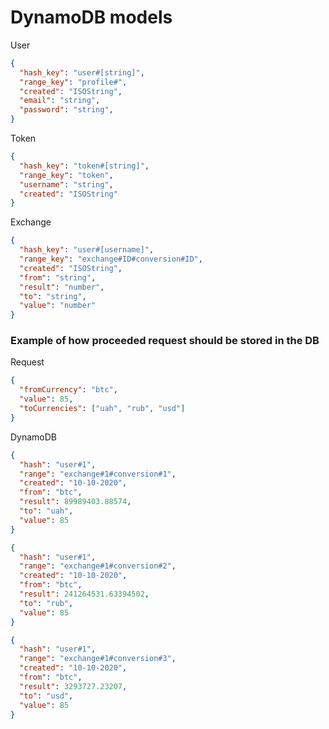 # DynamoDB models

User

```json
{
  "hash_key": "user#[string]",
  "range_key": "profile#",
  "created": "ISOString",
  "email": "string",
  "password": "string",
}
```

Token

```json
{
  "hash_key": "token#[string]",
  "range_key": "token",
  "username": "string",
  "created": "ISOString"
}
```

Exchange

```json
{
  "hash_key": "user#[username]",
  "range_key": "exchange#ID#conversion#ID",
  "created": "ISOString",
  "from": "string",
  "result": "number",
  "to": "string",
  "value": "number"
}
```

### Example of how proceeded request should be stored in the DB

Request

```json
{
  "fromCurrency": "btc",
  "value": 85,
  "toCurrencies": ["uah", "rub", "usd"]
}
```

DynamoDB

```json
{
  "hash": "user#1",
  "range": "exchange#1#conversion#1",
  "created": "10-10-2020",
  "from": "btc",
  "result": 89989403.88574,
  "to": "uah",
  "value": 85
}

{
  "hash": "user#1",
  "range": "exchange#1#conversion#2",
  "created": "10-10-2020",
  "from": "btc",
  "result": 241264531.63394502,
  "to": "rub",
  "value": 85
}

{
  "hash": "user#1",
  "range": "exchange#1#conversion#3",
  "created": "10-10-2020",
  "from": "btc",
  "result": 3293727.23207,
  "to": "usd",
  "value": 85
}
```

